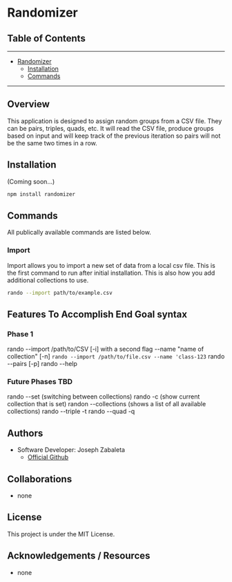 # Randomizer

## Table of Contents
---
- [Randomizer](#randomizer)
    - [Installation](#installation)
    - [Commands](#commands)

---

## Overview
This application is designed to assign random groups from a CSV file. They can be pairs, triples, quads, etc. It will read the CSV file, produce groups based on input and will keep track of the previous iteration so pairs will not be the same two times in a row.

## Installation
(Coming soon...)
```bash
npm install randomizer
```

## Commands
All publically available commands are listed below.

### Import
Import allows you to import a new set of data from a local csv file. This is the first command to run after initial installation. This is also how you add additional collections to use.

```bash
rando --import path/to/example.csv
```


## Features To Accomplish End Goal syntax


### Phase 1
rando --import /path/to/CSV [-i] with a second flag --name "name of collection" [-n]
    `rando --import /path/to/file.csv --name 'class-123`
rando --pairs [-p]
rando --help

### Future Phases TBD
rando --set (switching between collections)
rando -c (show current collection that is set)
randon --collections (shows a list of all available collections)
rando --triple -t
rando --quad -q

## Authors
- Software Developer: Joseph Zabaleta
  - [Official Github](https://github.com/joseph-zabaleta)

## Collaborations
- none

## License
This project is under the MIT License.

## Acknowledgements / Resources
- none
